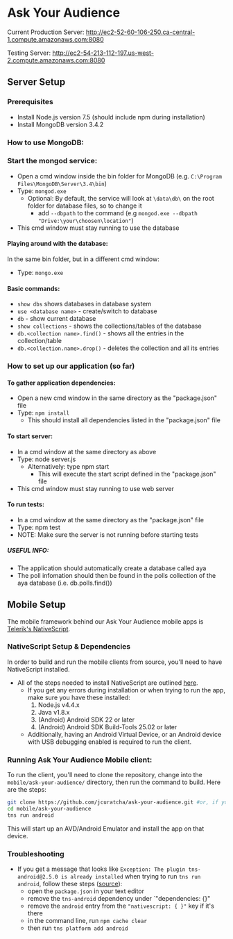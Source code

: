 # Ask Your Audience

Current Production Server: http://ec2-52-60-106-250.ca-central-1.compute.amazonaws.com:8080

Testing Server: http://ec2-54-213-112-197.us-west-2.compute.amazonaws.com:8080

## Server Setup

### Prerequisites

- Install Node.js version 7.5 (should include npm during installation)
- Install MongoDB version 3.4.2

### How to use MongoDB:

### Start the mongod service:
- Open a cmd window inside the bin folder for MongoDB (e.g. `C:\Program Files\MongoDB\Server\3.4\bin`)
- Type: `mongod.exe`
	- Optional: By default, the service will look at `\data\db\` on the root folder for database files, so to change it
		- add `--dbpath` to the command (e.g `mongod.exe --dbpath "Drive:\your\choosen\location"`)
- This cmd window must stay running to use the database
    
#### Playing around with the database:

In the same bin folder, but in a different cmd window:
- Type: `mongo.exe`

#### Basic commands:
- `show dbs` shows databases in database system
- `use <database name>` - create/switch to database
- `db` - show current database
- `show collections` - shows the collections/tables of the database
- `db.<collection name>.find()` - shows all the entries in the collection/table
- `db.<collection.name>.drop()` - deletes the collection and all its entries

### How to set up our application (so far)

#### To gather application dependencies:

- Open a new cmd window in the same directory as the "package.json" file
- Type: `npm install`
	- This should install all dependencies listed in the "package.json" file

#### To start server:

- In a cmd window at the same directory as above
- Type: node server.js
	- Alternatively: type npm start
		- This will execute  the start script defined in the "package.json" file
- This cmd window must stay running to use web server

#### To run tests:

- In a cmd window at the same directory as the "package.json" file
- Type: npm test
- NOTE: Make sure the server is not running before starting tests

##### USEFUL INFO:
- The application should automatically create a database called aya
- The poll infomation should then be found in the polls collection of the aya database (i.e. db.polls.find())

## Mobile Setup

The mobile framework behind our Ask Your Audience mobile apps is [Telerik's NativeScript](https://www.nativescript.org/). 

### NativeScript Setup & Dependencies

In order to build and run the mobile clients from source, you'll need to have NativeScript installed.

- All of the steps needed to install NativeScript are outlined [here](http://docs.nativescript.org/start/quick-setup).
	- If you get any errors during installation or when trying to run the app, make sure you have these installed: 
		1. Node.js v4.4.x
		2. Java v1.8.x
		3. (Android) Android SDK 22 or later
		4. (Android) Android SDK Build-Tools 25.02 or later
	- Additionally, having an Android Virtual Device, or an Android device with USB debugging enabled is required to run the client.

### Running Ask Your Audience Mobile client:

To run the client, you'll need to clone the repository, change into the `mobile/ask-your-audience/` directory, then run the command to build. Here are the steps:
```bash
git clone https://github.com/jcuratcha/ask-your-audience.git #or, if you have valid SSH keys in GitHub, git clone git@github.com:jcuratcha/ask-your-audience.git
cd mobile/ask-your-audience
tns run android
```

This will start up an AVD/Android Emulator and install the app on that device.

### Troubleshooting

- If you get a message that looks like `Exception: The plugin tns-android@2.5.0 is already installed` when trying to run `tns run android`, follow these steps ([source](https://github.com/NativeScript/nativescript-cli/issues/2487)):
	- open the `package.json` in your text editor
	- remove the `tns-android` dependency under `"dependencies: {}"
	- remove the `android` entry from the `"nativescript: { }"` key if it's there
	- in the command line, run `npm cache clear`
	- then run `tns platform add android`
